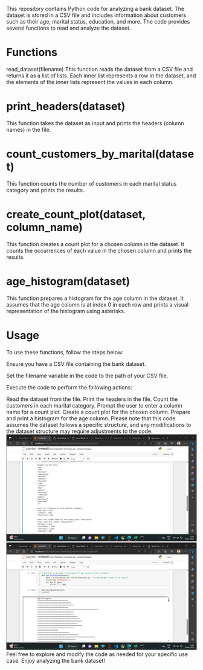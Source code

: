 This repository contains Python code for analyzing a bank dataset. The dataset is stored in a CSV file and includes information about customers such as their age, marital status, education, and more. The code provides several functions to read and analyze the dataset.

# Functions
read_dataset(filename)
This function reads the dataset from a CSV file and returns it as a list of lists. Each inner list represents a row in the dataset, and the elements of the inner lists represent the values in each column.

# print_headers(dataset)
This function takes the dataset as input and prints the headers (column names) in the file.

# count_customers_by_marital(dataset)
This function counts the number of customers in each marital status category and prints the results.

# create_count_plot(dataset, column_name)
This function creates a count plot for a chosen column in the dataset. It counts the occurrences of each value in the chosen column and prints the results.

# age_histogram(dataset)
This function prepares a histogram for the age column in the dataset. It assumes that the age column is at index 0 in each row and prints a visual representation of the histogram using asterisks.

# Usage
To use these functions, follow the steps below:

Ensure you have a CSV file containing the bank dataset.

Set the filename variable in the code to the path of your CSV file.

Execute the code to perform the following actions:

Read the dataset from the file.
Print the headers in the file.
Count the customers in each marital category.
Prompt the user to enter a column name for a count plot.
Create a count plot for the chosen column.
Prepare and print a histogram for the age column.
Please note that this code assumes the dataset follows a specific structure, and any modifications to the dataset structure may require adjustments to the code.
![Alt text](<Output/Screenshot (181).png>)
![Alt text](<Output/Screenshot (182).png>)
Feel free to explore and modify the code as needed for your specific use case. Enjoy analyzing the bank dataset!





